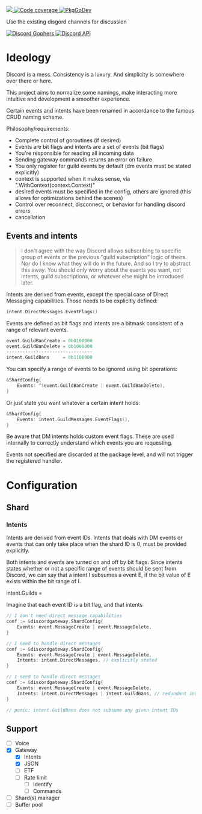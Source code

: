 <p>
  <a href="https://codecov.io/gh/andersfylling/discordgateway">
    <img src="https://codecov.io/gh/andersfylling/discordgateway/branch/master/graph/badge.svg" />
  </a>
  <a href='https://goreportcard.com/report/github.com/andersfylling/discordgateway'>
    <img src='https://goreportcard.com/badge/github.com/andersfylling/discordgateway' alt='Code coverage' />
  </a>
  <a href='https://pkg.go.dev/github.com/andersfylling/discordgateway'>
    <img src="https://pkg.go.dev/badge/andersfylling/discordgateway" alt="PkgGoDev">
  </a>
</p>
<p>Use the existing disgord channels for discussion</p>
<p>
  <a href='https://discord.gg/fQgmBg'>
    <img src='https://img.shields.io/badge/Discord%20Gophers-%23disgord-blue.svg' alt='Discord Gophers' />
  </a>
  <a href='https://discord.gg/HBTHbme'>
    <img src='https://img.shields.io/badge/Discord%20API-%23disgord-blue.svg' alt='Discord API' />
  </a>
</p>

# Ideology

Discord is a mess. Consistency is a luxury. And simplicity is somewhere over there or here.

This project aims to normalize some namings, make interacting more intuitive and development a smoother experience.

Certain events and intents have been renamed in accordance to the famous CRUD naming scheme.

Philosophy/requirements:
 - Complete control of goroutines (if desired)
 - Events are bit flags and intents are a set of events (bit flags)
 - You're responsible for reading all incoming data
 - Sending gateway commands returns an error on failure
 - You only register for guild events by default (dm events must be stated explicitly)
 - context is supported when it makes sense, via ".WithContext(context.Context)"
 - desired events must be specified in the config, others are ignored (this allows for optimizations behind the scenes)
 - Control over reconnect, disconnect, or behavior for handling discord errors
 - cancellation

##


## Events and intents

> I don't agree with the way Discord allows subscribing to specific group of events or the previous 
"guild subscription" logic of theirs. Nor do I know what they will do in the future. And so I try to abstract this 
> away. You should only worry about the events you want, not intents, guild subscriptions, or whatever else might 
> be introduced later.

Intents are derived from events, except the special case of Direct Messaging capabilities. Those needs to be 
explicitly defined:

```go
intent.DirectMessages.EventFlags()
```

Events are defined as bit flags and intents are a bitmask consistent of a range of relevant events.

```go
event.GuildBanCreate = 0b0100000
event.GuildBanDelete = 0b1000000
--------------------------------
intent.GuildBans     = 0b1100000
```

You can specify a range of events to be ignored using bit operations:
```go
&ShardConfig{
    Events: ^(event.GuildBanCreate | event.GuildBanDelete),
}
```

Or just state you want whatever a certain intent holds:
```go
&ShardConfig{
    Events: intent.GuildMessages.EventFlags(),
}
```

Be aware that DM intents holds custom event flags. These are used internally to correctly understand which events you
are requesting.

Events not specified are discarded at the package level, and will not trigger the registered handler.

# Configuration

## Shard

### Intents

Intents are derived from event IDs. Intents that deals with DM events or events that can only take place when the shard ID is 0, must be provided explicitly.

Both intents and events are turned on and off by bit flags. Since intents states whether or not a specific range of events should be sent from Discord, we can say that a intent I subsumes a event E, if the bit value of E exists within the bit range of I.

intent.Guilds = 

Imagine that each event ID is a bit flag, and that intents 

```go
// I don't need direct message capabilities
conf := &discordgateway.ShardConfig{
    Events: event.MessageCreate | event.MessageDelete,
}
```

```go
// I need to handle direct messages
conf := &discordgateway.ShardConfig{
    Events: event.MessageCreate | event.MessageDelete,
    Intents: intent.DirectMessages, // explicitly stated
}
```

```go
// I need to handle direct messages
conf := &discordgateway.ShardConfig{
    Events: event.MessageCreate | event.MessageDelete,
    Intents: intent.DirectMessages | intent.GuildBans, // redundant intent, will error
}

// panic: intent.GuildBans does not subsume any given intent IDs 
```

## Support

 - [ ] Voice
 - [x] Gateway
   - [X] Intents
   - [x] JSON
   - [ ] ETF
   - [ ] Rate limit
     - [ ] Identify
     - [ ] Commands
 - [ ] Shard(s) manager
 - [ ] Buffer pool
